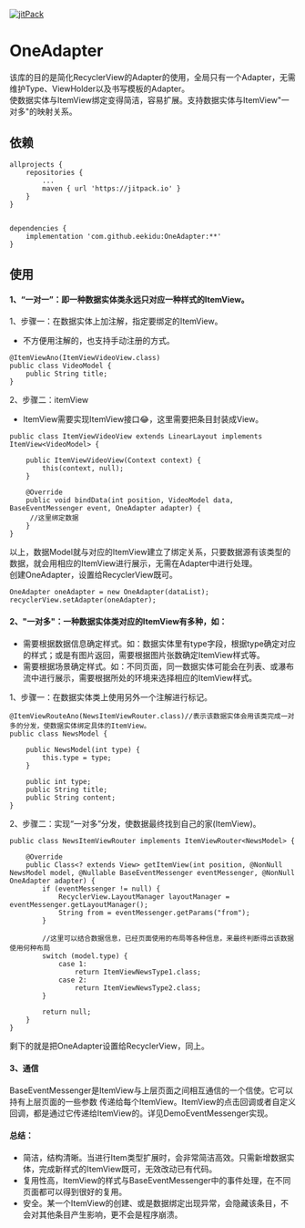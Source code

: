 [![jitPack](https://jitpack.io/v/eekidu/OneAdapter.svg)](https://jitpack.io/#eekidu/OneAdapter)

# OneAdapter

该库的目的是简化RecyclerView的Adapter的使用，全局只有一个Adapter，无需维护Type、ViewHolder以及书写模板的Adapter。        
使数据实体与ItemView绑定变得简洁，容易扩展。支持数据实体与ItemView"一对多"的映射关系。

## 依赖

```
allprojects {
	repositories {
		...
		maven { url 'https://jitpack.io' }
	}
}


dependencies {
	implementation 'com.github.eekidu:OneAdapter:**'
}
```



## 使用
#### 1、“一对一”：即一种数据实体类永远只对应一种样式的ItemView。
1、步骤一：在数据实体上加注解，指定要绑定的ItemView。
- 不方便用注解的，也支持手动注册的方式。
```
@ItemViewAno(ItemViewVideoView.class)
public class VideoModel {
    public String title;
}

```

2、步骤二：itemView
- ItemView需要实现ItemView接口😂，这里需要把条目封装成View。

```
public class ItemViewVideoView extends LinearLayout implements ItemView<VideoModel> {

    public ItemViewVideoView(Context context) {
        this(context, null);
    }

    @Override
    public void bindData(int position, VideoModel data, BaseEventMessenger event, OneAdapter adapter) {
     //这里绑定数据
    }
}

```
以上，数据Model就与对应的ItemView建立了绑定关系，只要数据源有该类型的数据，就会用相应的ItemView进行展示，无需在Adapter中进行处理。    
创建OneAdapter，设置给RecyclerView既可。
```
OneAdapter oneAdapter = new OneAdapter(dataList);
recyclerView.setAdapter(oneAdapter);
```


#### 2、"一对多"：一种数据实体类对应的ItemView有多种，如：
- 需要根据数据信息确定样式。如：数据实体里有type字段，根据type确定对应的样式；或是有图片返回，需要根据图片张数确定ItemView样式等。
- 需要根据场景确定样式。如：不同页面，同一数据实体可能会在列表、或瀑布流中进行展示，需要根据所处的环境来选择相应的ItemView样式。


1、步骤一：在数据实体类上使用另外一个注解进行标记。

```
@ItemViewRouteAno(NewsItemViewRouter.class)//表示该数据实体会用该类完成一对多的分发，使数据实体绑定具体的ItemView。
public class NewsModel {

    public NewsModel(int type) {
        this.type = type;
    }

    public int type;
    public String title;
    public String content;
}
```
2、步骤二：实现“一对多”分发，使数据最终找到自己的家(ItemView)。

```
public class NewsItemViewRouter implements ItemViewRouter<NewsModel> {

    @Override
    public Class<? extends View> getItemView(int position, @NonNull NewsModel model, @Nullable BaseEventMessenger eventMessenger, @NonNull OneAdapter adapter) {
        if (eventMessenger != null) {
            RecyclerView.LayoutManager layoutManager = eventMessenger.getLayoutManager();
            String from = eventMessenger.getParams("from");
        }

        //这里可以结合数据信息，已经页面使用的布局等各种信息，来最终判断得出该数据使用何种布局
        switch (model.type) {
            case 1:
                return ItemViewNewsType1.class;
            case 2:
                return ItemViewNewsType2.class;
        }

        return null;
    }
}
```
剩下的就是把OneAdapter设置给RecyclerView，同上。

#### 3、通信
BaseEventMessenger是ItemView与上层页面之间相互通信的一个信使。它可以持有上层页面的一些参数 传递给每个ItemView。ItemView的点击回调或者自定义回调，都是通过它传递给ItemView的。详见DemoEventMessenger实现。


#### 总结：

- 简洁，结构清晰。当进行Item类型扩展时，会非常简洁高效。只需新增数据实体，完成新样式的ItemView既可，无效改动已有代码。
- 复用性高，ItemView的样式与BaseEventMessenger中的事件处理，在不同页面都可以得到很好的复用。
- 安全。某一个ItemView的创建、或是数据绑定出现异常，会隐藏该条目，不会对其他条目产生影响，更不会是程序崩溃。
